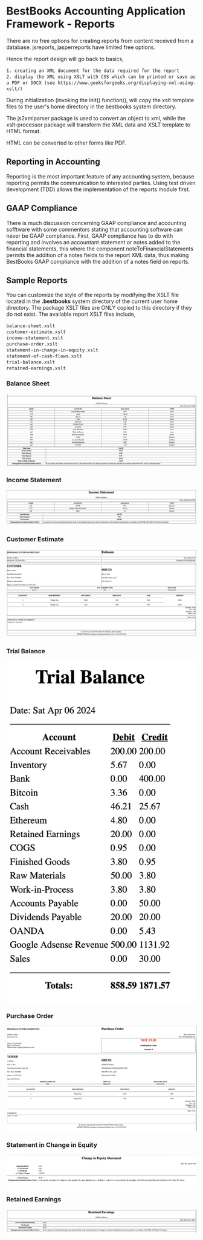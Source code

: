 # BestBooks Accounting Application Framework - Reports

There are no free options for creating reports from content received from a database. jsreports, jasperreports have limited free options.

Hence the report design will go back to basics,

    1. creating an XML document for the data required for the report
    2. display the XML using XSLT with CSS which can be printed or save as a PDF or DOCX (see https://www.geeksforgeeks.org/displaying-xml-using-xslt/)

During initialization (invoking the init() function)), will copy the xslt template files to the user's home directory in the bestbooks system directory.

The js2xmlparser package is used to convert an object to xml, while the xslt-processor package will transform the XML data and XSLT template to HTML format.

HTML can be converted to other forms like PDF.

## Reporting in Accounting

Reporting is the most important feature of any accounting system, because reporting permits the communication to interested parties. Using test driven development (TDD) allows the implementation of the reports module first.

## GAAP Compliance

There is much discussion concerning GAAP compliance and accounting sofftware with some commentors stating that accounting software can never be GAAP compliance. First, GAAP compliance has to do with reporting and involves an accountant statement or notes added to the financial statements, this where the component noteToFinancialStatements permits the addition of a notes fields to the report XML data, thus making BestBooks GAAP compliance with the addition of a notes field on reports.

## Sample Reports

You can customize the style of the reports by modifying the XSLT file located in the **.bestbooks** system directory of the current user home directory. The package XSLT files are ONLY copied to this directory if they do not exist. The available report XSLT files include,

```
balance-sheet.xslt
customer-estimate.xslt
income-statement.xslt
purchase-order.xslt
statement-in-change-in-equity.xslt
statement-of-cash-flows.xslt
trial-balance.xslt
retained-earnings.xslt
```

### Balance Sheet

![1712510574150](https://github.com/pingleware/bestbooks-reports/blob/master/image/README/1712510574150.png)

### Income Statement

![1712586856327](https://github.com/pingleware/bestbooks-reports/blob/master/image/README/1712586856327.png)

### Customer Estimate

![1712500090802](https://github.com/pingleware/bestbooks-reports/blob/master/image/README/1712500090802.png)

### Trial Balance

![1712501317103](https://github.com/pingleware/bestbooks-reports/blob/master/image/README/1712501317103.png)

### Purchase Order

![1712501796886](https://github.com/pingleware/bestbooks-reports/blob/master/image/README/1712501796886.png)

### Statement in Change in Equity

![1712503491502](https://github.com/pingleware/bestbooks-reports/blob/master/image/README/1712503491502.png)

### Retained Earnings

![1712504010713](https://github.com/pingleware/bestbooks-reports/blob/master/image/README/1712504010713.png)
